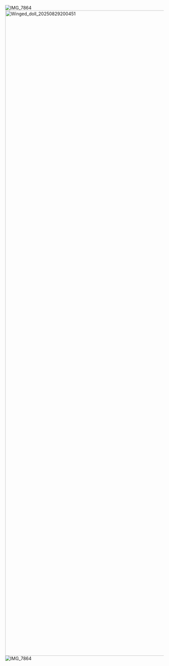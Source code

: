 ![IMG_7864](https://github.com/user-attachments/assets/3349c46e-8035-4ca8-a53f-b04f57cc319f)
<img width="1048" height="2048" alt="Winged_doll_20250829200451" src="https://github.com/user-attachments/assets/ebbf1675-ec27-44db-a075-e0619c8b0f5b" />
![IMG_7864](https://github.com/user-attachments/assets/87dd4e45-6af6-4bb8-bd85-26743b29230e)
